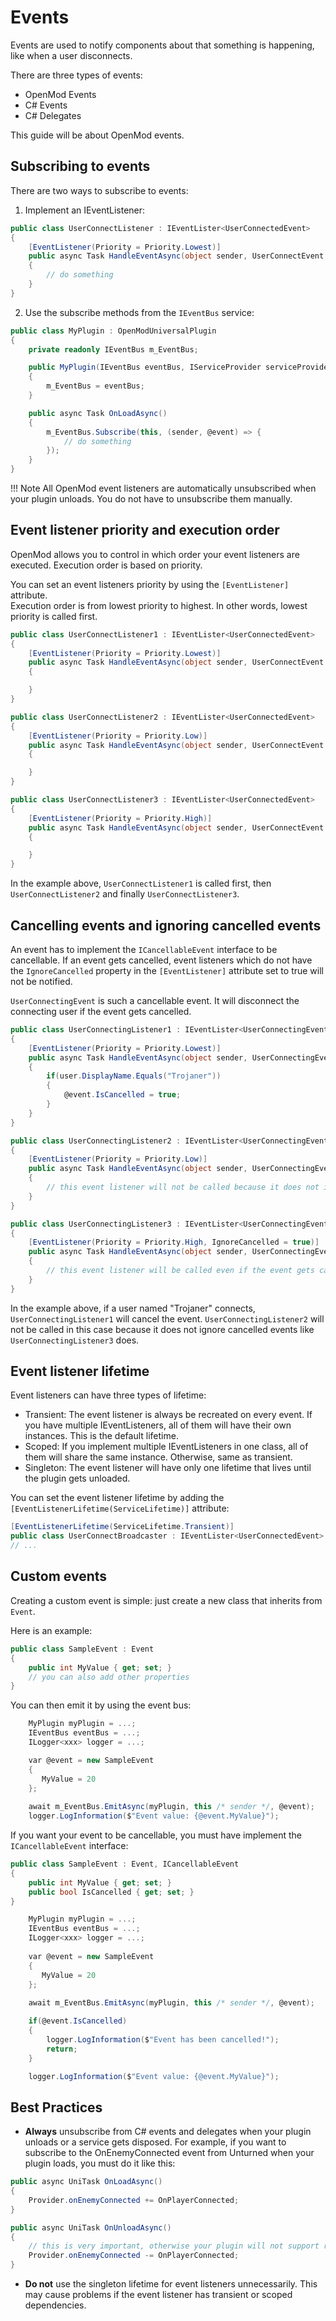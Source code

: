# Events
Events are used to notify components about that something is happening, like when a user disconnects.  

There are three types of events:

* OpenMod Events
* C# Events
* C# Delegates

This guide will be about OpenMod events.

## Subscribing to events
There are two ways to subscribe to events:

1. Implement an IEventListener:
```c#
public class UserConnectListener : IEventLister<UserConnectedEvent>
{
    [EventListener(Priority = Priority.Lowest)]
    public async Task HandleEventAsync(object sender, UserConnectEvent @event)
    {
        // do something
    }
}
```
2. Use the subscribe methods from the `IEventBus` service:
```c#
public class MyPlugin : OpenModUniversalPlugin
{
    private readonly IEventBus m_EventBus;

    public MyPlugin(IEventBus eventBus, IServiceProvider serviceProvider) : base(serviceProvider)
    {
        m_EventBus = eventBus;
    }

    public async Task OnLoadAsync()
    {
        m_EventBus.Subscribe(this, (sender, @event) => {
            // do something
        });
    }
}
```

!!! Note
    All OpenMod event listeners are automatically unsubscribed when your plugin unloads. You do not have to unsubscribe them manually.

## Event listener priority and execution order
OpenMod allows you to control in which order your event listeners are executed. Execution order is based on priority. 

You can set an event listeners priority by using the `[EventListener]` attribute.    
Execution order is from lowest priority to highest. In other words, lowest priority is called first.

```c#
public class UserConnectListener1 : IEventLister<UserConnectedEvent>
{
    [EventListener(Priority = Priority.Lowest)]
    public async Task HandleEventAsync(object sender, UserConnectEvent @event)
    {

    }
}

public class UserConnectListener2 : IEventLister<UserConnectedEvent>
{
    [EventListener(Priority = Priority.Low)]
    public async Task HandleEventAsync(object sender, UserConnectEvent @event)
    {

    }
}

public class UserConnectListener3 : IEventLister<UserConnectedEvent>
{
    [EventListener(Priority = Priority.High)]
    public async Task HandleEventAsync(object sender, UserConnectEvent @event)
    {

    }
}
```

In the example above, `UserConnectListener1` is called first, then `UserConnectListener2` and finally `UserConnectListener3`.

## Cancelling events and ignoring cancelled events
An event has to implement the `ICancellableEvent` interface to be cancellable. If an event gets cancelled, event listeners which do not have the `IgnoreCancelled` property in the `[EventListener]` attribute set to true will not be notified. 

`UserConnectingEvent` is such a cancellable event. It will disconnect the connecting user if the event gets cancelled.

```c#
public class UserConnectingListener1 : IEventLister<UserConnectingEvent>
{
    [EventListener(Priority = Priority.Lowest)]
    public async Task HandleEventAsync(object sender, UserConnectingEvent @event)
    {
        if(user.DisplayName.Equals("Trojaner"))
        {
            @event.IsCancelled = true;
        }
    }
}

public class UserConnectingListener2 : IEventLister<UserConnectingEvent>
{
    [EventListener(Priority = Priority.Low)]
    public async Task HandleEventAsync(object sender, UserConnectingEvent @event)
    {
        // this event listener will not be called because it does not ignore cancellation
    }
}

public class UserConnectingListener3 : IEventLister<UserConnectingEvent>
{
    [EventListener(Priority = Priority.High, IgnoreCancelled = true)]
    public async Task HandleEventAsync(object sender, UserConnectingEvent @event)
    {
        // this event listener will be called even if the event gets cancelled
    }
}
```

In the example above, if a user named "Trojaner" connects, `UserConnectingListener1` will cancel the event. `UserConnectingListener2` will not be called in this case because it does not ignore cancelled events like `UserConnectingListener3` does. 

## Event listener lifetime
Event listeners can have three types of lifetime:

* Transient: The event listener is always be recreated on every event. If you have multiple IEventListeners, all of them will have their own instances. This is the default lifetime.
* Scoped: If you implement multiple IEventListeners in one class, all of them will share the same instance. Otherwise, same as transient.
* Singleton: The event listener will have only one lifetime that lives until the plugin gets unloaded.

You can set the event listener lifetime by adding the `[EventListenerLifetime(ServiceLifetime)]` attribute:
```c#
[EventListenerLifetime(ServiceLifetime.Transient)]
public class UserConnectBroadcaster : IEventLister<UserConnectedEvent>
// ...
```

## Custom events
Creating a custom event is simple: just create a new class that inherits from `Event`.

Here is an example:
```c#
public class SampleEvent : Event
{
    public int MyValue { get; set; } 
    // you can also add other properties 
}
```

You can then emit it by using the event bus:
```c#
    MyPlugin myPlugin = ...;
    IEventBus eventBus = ...;
    ILogger<xxx> logger = ...;

    var @event = new SampleEvent
    {
       MyValue = 20
    };
   
    await m_EventBus.EmitAsync(myPlugin, this /* sender */, @event);
    logger.LogInformation($"Event value: {@event.MyValue}");
```

If you want your event to be cancellable, you must have implement the `ICancellableEvent` interface:
```c#
public class SampleEvent : Event, ICancellableEvent
{
    public int MyValue { get; set; }
    public bool IsCancelled { get; set; }
}
``` 

```c#
    MyPlugin myPlugin = ...;
    IEventBus eventBus = ...;
    ILogger<xxx> logger = ...;
   
    var @event = new SampleEvent
    {
       MyValue = 20
    };
   
    await m_EventBus.EmitAsync(myPlugin, this /* sender */, @event);

    if(@event.IsCancelled)
    {
        logger.LogInformation($"Event has been cancelled!");
        return;
    }

    logger.LogInformation($"Event value: {@event.MyValue}");
```

## Best Practices
* **Always** unsubscribe from C# events and delegates when your plugin unloads or a service gets disposed. For example, if you want to subscribe to the OnEnemyConnected event from Unturned when your plugin loads, you must do it like this:
```c#
public async UniTask OnLoadAsync()
{
    Provider.onEnemyConnected += OnPlayerConnected;
}

public async UniTask OnUnloadAsync()
{
    // this is very important, otherwise your plugin will not support reloads and unloads.
    Provider.onEnemyConnected -= OnPlayerConnected;
}
```
* **Do not** use the singleton lifetime for event listeners unnecessarily. This may cause problems if the event listener has transient or scoped dependencies. 